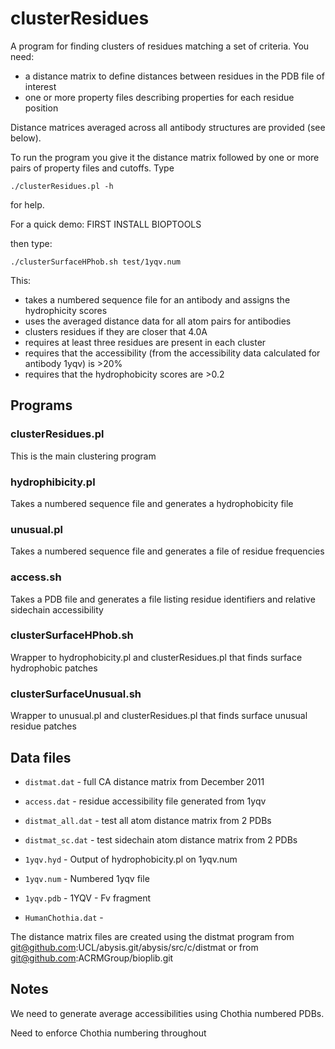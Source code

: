 clusterResidues
===============

A program for finding clusters of residues matching a set of
criteria. You need:

- a distance matrix to define distances between residues in the PDB file of interest 
- one or more property files describing properties for each residue position

Distance matrices averaged across all antibody structures are provided (see below).

To run the program you give it the distance matrix followed by one or more pairs of property files and cutoffs. Type

    ./clusterResidues.pl -h

for help.

For a quick demo:
    FIRST INSTALL BIOPTOOLS

then type:

    ./clusterSurfaceHPhob.sh test/1yqv.num

This:
- takes a numbered sequence file for an antibody and assigns the hydrophicity scores
- uses the averaged distance data for all atom pairs for antibodies
- clusters residues if they are closer that 4.0A
- requires at least three residues are present in each cluster
- requires that the accessibility (from the accessibility data calculated for antibody 1yqv) is >20%
- requires that the hydrophobicity scores are >0.2


Programs
--------

### clusterResidues.pl
This is the main clustering program

### hydrophibicity.pl
Takes a numbered sequence file and generates a hydrophobicity file

### unusual.pl
Takes a numbered sequence file and generates a file of residue frequencies

### access.sh
Takes a PDB file and generates a file listing residue identifiers and
relative sidechain accessibility

### clusterSurfaceHPhob.sh
Wrapper to hydrophobicity.pl and clusterResidues.pl that finds surface
hydrophobic patches

### clusterSurfaceUnusual.sh
Wrapper to unusual.pl and clusterResidues.pl that finds surface
unusual residue patches

Data files
----------
- `distmat.dat`      - full CA distance matrix from December 2011
- `access.dat`       - residue accessibility file generated from 1yqv

- `distmat_all.dat`  - test all atom distance matrix from 2 PDBs
- `distmat_sc.dat`   - test sidechain atom distance matrix from 2 PDBs

- `1yqv.hyd`         - Output of hydrophobicity.pl on 1yqv.num
- `1yqv.num`         - Numbered 1yqv file
- `1yqv.pdb`         - 1YQV - Fv fragment
- `HumanChothia.dat` - 

The distance matrix files are created using the distmat program from
git@github.com:UCL/abysis.git/abysis/src/c/distmat
or from
git@github.com:ACRMGroup/bioplib.git


Notes
-----

We need to generate average accessibilities using Chothia numbered PDBs.

Need to enforce Chothia numbering throughout

